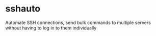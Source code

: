# sshauto
Automate SSH connections, send bulk commands to multiple servers without having to log in to them individually
